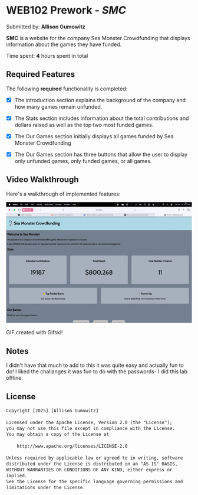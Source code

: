 # WEB102 Prework - *SMC*

Submitted by: **Allison Gumowitz**

**SMC** is a website for the company Sea Monster Crowdfunding that displays information about the games they have funded.

Time spent: **4** hours spent in total

## Required Features

The following **required** functionality is completed:

* [x] The introduction section explains the background of the company and how many games remain unfunded.
* [x] The Stats section includes information about the total contributions and dollars raised as well as the top two most funded games.
* [x] The Our Games section initially displays all games funded by Sea Monster Crowdfunding
* [x] The Our Games section has three buttons that allow the user to display only unfunded games, only funded games, or all games.


## Video Walkthrough

Here's a walkthrough of implemented features:

<img src='https://github.com/allisongumowitz/web102_prework/blob/main/SMCGIF.gif' />

GIF created with Gifski!  

## Notes

I didn't have that much to add to this it was quite easy and actually fun to do! I liked the challanges it was fun to do with the passwords- I did this lab offline. 

## License

    Copyright [2025] [Allison Gumowitz]

    Licensed under the Apache License, Version 2.0 (the "License");
    you may not use this file except in compliance with the License.
    You may obtain a copy of the License at

        http://www.apache.org/licenses/LICENSE-2.0

    Unless required by applicable law or agreed to in writing, software
    distributed under the License is distributed on an "AS IS" BASIS,
    WITHOUT WARRANTIES OR CONDITIONS OF ANY KIND, either express or implied.
    See the License for the specific language governing permissions and
    limitations under the License.
